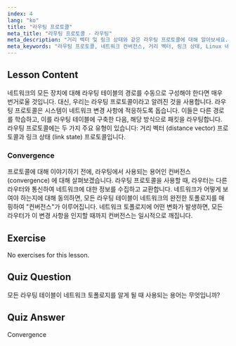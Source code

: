 ```yaml
---
index: 4
lang: "ko"
title: "라우팅 프로토콜"
meta_title: "라우팅 프로토콜 - 라우팅"
meta_description: "거리 벡터 및 링크 상태와 같은 라우팅 프로토콜에 대해 알아보세요. 네트워크 컨버전스와 라우터가 변경 사항에 어떻게 적응하는지 이해하세요. Linux 네트워킹 여정을 시작하세요!"
meta_keywords: "라우팅 프로토콜, 네트워크 컨버전스, 거리 벡터, 링크 상태, Linux 네트워킹, 초보자 가이드, 네트워크 튜토리얼"
---
```


## Lesson Content

네트워크의 모든 장치에 대해 라우팅 테이블의 경로를 수동으로 구성해야 한다면 매우 번거로울 것입니다. 대신, 우리는 라우팅 프로토콜이라고 알려진 것을 사용합니다. 라우팅 프로토콜은 시스템이 네트워크 변경 사항에 적응하도록 돕습니다. 이들은 다른 경로를 학습하고, 이를 라우팅 테이블에 구축한 다음, 해당 방식으로 패킷을 라우팅합니다. 라우팅 프로토콜에는 두 가지 주요 유형이 있습니다: 거리 벡터 (distance vector) 프로토콜과 링크 상태 (link state) 프로토콜입니다.

### Convergence

프로토콜에 대해 이야기하기 전에, 라우팅에서 사용되는 용어인 컨버전스 (convergence) 에 대해 살펴보겠습니다. 라우팅 프로토콜을 사용할 때, 라우터는 다른 라우터와 통신하여 네트워크에 대한 정보를 수집하고 교환합니다. 네트워크가 어떻게 보여야 하는지에 대해 동의하면, 모든 라우팅 테이블이 네트워크의 완전한 토폴로지를 매핑하여 "컨버전스"가 이루어집니다. 네트워크 토폴로지에 어떤 변화가 발생하면, 모든 라우터가 이 변경 사항을 인지할 때까지 컨버전스는 일시적으로 깨집니다.

## Exercise

No exercises for this lesson.

## Quiz Question

모든 라우팅 테이블이 네트워크 토폴로지를 알게 될 때 사용되는 용어는 무엇입니까?

## Quiz Answer

Convergence
